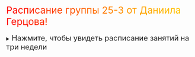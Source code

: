 <div>
 <span style = "font-size:26px; background:linear-gradient(90deg, #ff0000, #ff9900, #ffff00, #00ff00, #00ffff, #0000ff, #ff00ff);
 background-size:400% 100%;
 -webkit-background-clip: text; 
 -webkit-text-fill-color: transparent;
 animation: rainbow 3s ease-in-out infinite; 
 display: inline-block;"> Расписание группы 25-3 от Даниила Герцова!</span>
 </div>
<br>

<style>
@keyframes rainbow {
  0% { background-position: 0% 50%; }
  50% { background-position: 100% 50%; }
  100% { background-position: 0% 50%; }
}
</style>

<details> 
    <summary>
        <span style="font-size:20px;;">Нажмите, чтобы увидеть расписание занятий на три недели
        </span>
    </summary>
<br>

# Расписание:
[<span style="color: white; font-size: 25px; " >Неделя первая</span>](./labs%201/timetable_1w.md)

[<span style="color: white; font-size: 25px; " >Неделя вторая</span>](./labs%202/timetable_2w.md)

[<span style="color: white; font-size: 25px; " >Неделя третья</span>](./labs%202/timetable_3w.md)
</details>

